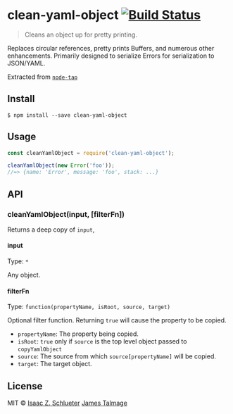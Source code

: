 # clean-yaml-object [![Build Status](https://travis-ci.org/jamestalmage/clean-yaml-object.svg?branch=master)](https://travis-ci.org/jamestalmage/clean-yaml-object)

> Cleans an object up for pretty printing.

Replaces circular references, pretty prints Buffers, and numerous other enhancements. Primarily designed to serialize Errors for serialization to JSON/YAML.

Extracted from [`node-tap`](https://github.com/tapjs/node-tap)

## Install

```
$ npm install --save clean-yaml-object
```


## Usage

```js
const cleanYamlObject = require('clean-yaml-object');

cleanYamlObject(new Error('foo'));
//=> {name: 'Error', message: 'foo', stack: ...}
```


## API

### cleanYamlObject(input, [filterFn])

Returns a deep copy of `input`, 

#### input

Type: `*`

Any object.

#### filterFn

Type: `function(propertyName, isRoot, source, target)`

Optional filter function. Returning `true` will cause the property to be copied.

- `propertyName`: The property being copied.
- `isRoot`: `true` only if `source` is the top level object passed to `copyYamlObject`
- `source`: The source from which `source[propertyName]` will be copied.
- `target`: The target object.

## License


MIT © [Isaac Z. Schlueter](http://github.com/isaacs) [James Talmage](http://github.com/jamestalmage)
